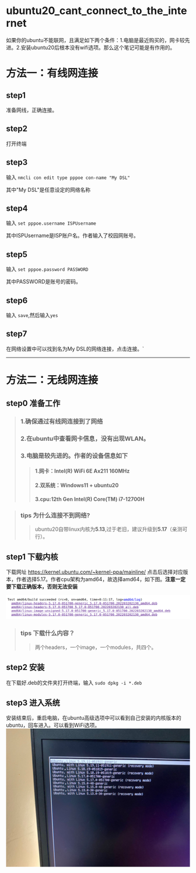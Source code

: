 # ubuntu20_cant_connect_to_the_internet
如果你的ubuntu不能联网，且满足如下两个条件：1.电脑是最近购买的，网卡较先进。2.安装ubuntu20后根本没有wifi选项。那么这个笔记可能是有作用的。
# 方法一：有线网连接
## step1
准备网线，正确连接。
## step2
打开终端
## step3
输入 `nmcli con edit type pppoe con-name "My DSL"`

其中"My DSL"是任意设定的网络名称
## step4
输入 `set pppoe.username ISPUsername`

其中ISPUsername是ISP账户名。作者输入了校园网账号。
## step5
输入 `set pppoe.password PASSWORD`

其中PASSWORD是账号的密码。
## step6
输入 `save`,然后输入`yes`
## step7
在网络设置中可以找到名为My DSL的网络连接，点击连接。`
***
# 方法二：无线网连接
## step0 准备工作 
>### 1.确保通过有线网连接到了网络
>### 2.在ubuntu中查看网卡信息，没有出现WLAN。
>### 3.电脑是较先进的。作者的设备信息如下
>>#### 1.网卡：Intel(R) WiFi 6E Ax211 160MHz
>>#### 2.双系统：Windows11 + ubuntu20
>>#### 3.cpu:12th Gen Intel(R) Core(TM) i7-12700H

>### tips 为什么连接不到网络?
>>ubuntu20自带linux内核为**5.13**,过于老旧，建议升级到**5.17**（亲测可行）。
## step1 下载内核
下载网址 https://kernel.ubuntu.com/~kernel-ppa/mainline/
点击后选择对应版本，作者选择5.17。作者cpu架构为amd64，故选择amd64，如下图。**注意一定要下载正确版本，否则无法安装**

![image](https://github.com/OTT123/ubuntu20-can-t-connect-to-the-internet/blob/main/img/pic1.png)
>### tips 下载什么内容？
>>两个headers，一个image，一个modules，共四个。

## step2 安装
在下载好.deb的文件夹打开终端，输入 `sudo dpkg -i *.deb`

## step3 进入系统
安装结束后，重启电脑，在ubuntu高级选项中可以看到自己安装的内核版本的ubuntu，回车进入。可以看到WiFi选项。
![image](https://github.com/OTT123/ubuntu20-can-t-connect-to-the-internet/blob/main/img/pic2.png)


